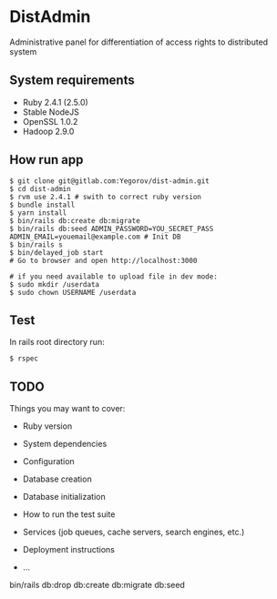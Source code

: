 DistAdmin
=========

Administrative panel for differentiation of access rights to distributed system

## System requirements

* Ruby 2.4.1 (2.5.0)
* Stable NodeJS
* OpenSSL 1.0.2
* Hadoop 2.9.0

## How run app

```
$ git clone git@gitlab.com:Yegorov/dist-admin.git
$ cd dist-admin
$ rvm use 2.4.1 # swith to correct ruby version
$ bundle install
$ yarn install
$ bin/rails db:create db:migrate 
$ bin/rails db:seed ADMIN_PASSWORD=YOU_SECRET_PASS ADMIN_EMAIL=youemail@example.com # Init DB
$ bin/rails s
$ bin/delayed_job start
# Go to browser and open http://localhost:3000

# if you need available to upload file in dev mode:
$ sudo mkdir /userdata
$ sudo chown USERNAME /userdata
```

## Test

In rails root directory run:

```
$ rspec
```

## TODO
Things you may want to cover:

* Ruby version

* System dependencies

* Configuration

* Database creation

* Database initialization

* How to run the test suite

* Services (job queues, cache servers, search engines, etc.)

* Deployment instructions

* ...

bin/rails db:drop db:create db:migrate db:seed